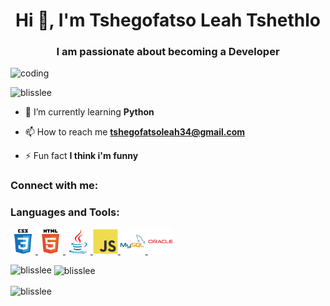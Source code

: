 <h1 align="center">Hi 👋, I'm Tshegofatso Leah Tshethlo</h1>
<h3 align="center">I am passionate about becoming a Developer</h3>
<img lign = "right" alt = "coding" width = "400" src ="https://th.bing.com/th/id/OIP.Ft3QJdbyqMKp0vRM6FWEyQHaE8?w=291&h=194&c=7&r=0&o=5&pid=1.7">

<p align="left"> <img src="https://komarev.com/ghpvc/?username=blisslee&label=Profile%20views&color=0e75b6&style=flat" alt="blisslee" /> </p>

- 🌱 I’m currently learning **Python**

- 📫 How to reach me **tshegofatsoleah34@gmail.com**

- ⚡ Fun fact **I think i'm funny**

<h3 align="left">Connect with me:</h3>
<p align="left">
</p>

<h3 align="left">Languages and Tools:</h3>
<p align="left"> <a href="https://www.w3schools.com/css/" target="_blank" rel="noreferrer"> <img src="https://raw.githubusercontent.com/devicons/devicon/master/icons/css3/css3-original-wordmark.svg" alt="css3" width="40" height="40"/> </a> <a href="https://www.w3.org/html/" target="_blank" rel="noreferrer"> <img src="https://raw.githubusercontent.com/devicons/devicon/master/icons/html5/html5-original-wordmark.svg" alt="html5" width="40" height="40"/> </a> <a href="https://www.java.com" target="_blank" rel="noreferrer"> <img src="https://raw.githubusercontent.com/devicons/devicon/master/icons/java/java-original.svg" alt="java" width="40" height="40"/> </a> <a href="https://developer.mozilla.org/en-US/docs/Web/JavaScript" target="_blank" rel="noreferrer"> <img src="https://raw.githubusercontent.com/devicons/devicon/master/icons/javascript/javascript-original.svg" alt="javascript" width="40" height="40"/> </a> <a href="https://www.mysql.com/" target="_blank" rel="noreferrer"> <img src="https://raw.githubusercontent.com/devicons/devicon/master/icons/mysql/mysql-original-wordmark.svg" alt="mysql" width="40" height="40"/> </a> <a href="https://www.oracle.com/" target="_blank" rel="noreferrer"> <img src="https://raw.githubusercontent.com/devicons/devicon/master/icons/oracle/oracle-original.svg" alt="oracle" width="40" height="40"/> </a> </p>

<p><img align="left" src="https://github-readme-stats.vercel.app/api/top-langs?username=blisslee&show_icons=true&locale=en&layout=compact" alt="blisslee" /></p>

<p>&nbsp;<img align="center" src="https://github-readme-stats.vercel.app/api?username=blisslee&show_icons=true&locale=en" alt="blisslee" /></p>

<p><img align="center" src="https://github-readme-streak-stats.herokuapp.com/?user=blisslee&" alt="blisslee" /></p>

